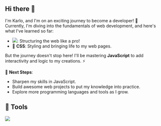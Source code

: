 ## Hi there 👋


I'm Karlo, and I'm on an exciting journey to become a developer! 🚀  
Currently, I'm diving into the fundamentals of web development, and here's what I've learned so far:  

- <img src="https://img.shields.io/badge/HTML5-E34F26?style=for-the-badge&logo=html5&logoColor=white" />: Structuring the web like a pro!  
- 🎨 **CSS**: Styling and bringing life to my web pages.  

But the journey doesn't stop here! I'll be mastering **JavaScript** to add interactivity and logic to my creations. ⚡

🌱 **Next Steps**:  
- Sharpen my skills in JavaScript.  
- Build awesome web projects to put my knowledge into practice.  
- Explore more programming languages and tools as I grow.

## 🔧 Tools

<p align="left">
  <img src="https://img.shields.io/badge/Git-F05032?style=for-the-badge&logo=git&logoColor=white" />
</p>

<!--
**karlo-kasi/karlo-kasi** is a ✨ _special_ ✨ repository because its `README.md` (this file) appears on your GitHub profile.

I am [Giuseppe](https://www.youtube.com/c/GiuseppeFunicello)
a software developer from 🇮🇹 with a strong interest in
web applications.

Here are some ideas to get you started:

- 🔭 I’m currently working on ...
- 🌱 I’m currently learning ...
- 👯 I’m looking to collaborate on ...
- 🤔 I’m looking for help with ...
- 💬 Ask me about ...
- 📫 How to reach me: ...
- 😄 Pronouns: ...
- ⚡ Fun fact: ...
-->

